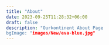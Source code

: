 ```yaml
---
title: "About"
date: 2023-09-25T11:28:32+06:00
draft: false
description: "Ourkontinent About Page
bgImage: "images/New/eva-blue.jpg"
---
```


